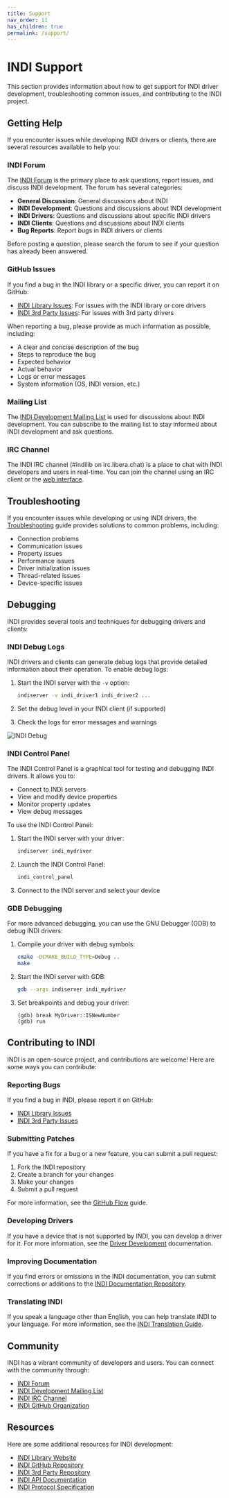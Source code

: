 ```yaml
---
title: Support
nav_order: 11
has_children: true
permalink: /support/
---
```


# INDI Support

This section provides information about how to get support for INDI driver development, troubleshooting common issues, and contributing to the INDI project.

## Getting Help

If you encounter issues while developing INDI drivers or clients, there are several resources available to help you:

### INDI Forum

The [INDI Forum](https://indilib.org/forum.html) is the primary place to ask questions, report issues, and discuss INDI development. The forum has several categories:

- **General Discussion**: General discussions about INDI
- **INDI Development**: Questions and discussions about INDI development
- **INDI Drivers**: Questions and discussions about specific INDI drivers
- **INDI Clients**: Questions and discussions about INDI clients
- **Bug Reports**: Report bugs in INDI drivers or clients

Before posting a question, please search the forum to see if your question has already been answered.

### GitHub Issues

If you find a bug in the INDI library or a specific driver, you can report it on GitHub:

- [INDI Library Issues](https://github.com/indilib/indi/issues): For issues with the INDI library or core drivers
- [INDI 3rd Party Issues](https://github.com/indilib/indi-3rdparty/issues): For issues with 3rd party drivers

When reporting a bug, please provide as much information as possible, including:

- A clear and concise description of the bug
- Steps to reproduce the bug
- Expected behavior
- Actual behavior
- Logs or error messages
- System information (OS, INDI version, etc.)

### Mailing List

The [INDI Development Mailing List](https://sourceforge.net/projects/indi/lists/indi-devel) is used for discussions about INDI development. You can subscribe to the mailing list to stay informed about INDI development and ask questions.

### IRC Channel

The INDI IRC channel (#indilib on irc.libera.chat) is a place to chat with INDI developers and users in real-time. You can join the channel using an IRC client or the [web interface](https://web.libera.chat/#indilib).

## Troubleshooting

If you encounter issues while developing or using INDI drivers, the [Troubleshooting](troubleshooting.md) guide provides solutions to common problems, including:

- Connection problems
- Communication issues
- Property issues
- Performance issues
- Driver initialization issues
- Thread-related issues
- Device-specific issues

## Debugging

INDI provides several tools and techniques for debugging drivers and clients:

### INDI Debug Logs

INDI drivers and clients can generate debug logs that provide detailed information about their operation. To enable debug logs:

1. Start the INDI server with the `-v` option:

   ```bash
   indiserver -v indi_driver1 indi_driver2 ...
   ```

2. Set the debug level in your INDI client (if supported)

3. Check the logs for error messages and warnings

![INDI Debug](../images/indi_debug.png)

### INDI Control Panel

The INDI Control Panel is a graphical tool for testing and debugging INDI drivers. It allows you to:

- Connect to INDI servers
- View and modify device properties
- Monitor property updates
- View debug messages

To use the INDI Control Panel:

1. Start the INDI server with your driver:

   ```bash
   indiserver indi_mydriver
   ```

2. Launch the INDI Control Panel:

   ```bash
   indi_control_panel
   ```

3. Connect to the INDI server and select your device

### GDB Debugging

For more advanced debugging, you can use the GNU Debugger (GDB) to debug INDI drivers:

1. Compile your driver with debug symbols:

   ```bash
   cmake -DCMAKE_BUILD_TYPE=Debug ..
   make
   ```

2. Start the INDI server with GDB:

   ```bash
   gdb --args indiserver indi_mydriver
   ```

3. Set breakpoints and debug your driver:
   ```
   (gdb) break MyDriver::ISNewNumber
   (gdb) run
   ```

## Contributing to INDI

INDI is an open-source project, and contributions are welcome! Here are some ways you can contribute:

### Reporting Bugs

If you find a bug in INDI, please report it on GitHub:

- [INDI Library Issues](https://github.com/indilib/indi/issues)
- [INDI 3rd Party Issues](https://github.com/indilib/indi-3rdparty/issues)

### Submitting Patches

If you have a fix for a bug or a new feature, you can submit a pull request:

1. Fork the INDI repository
2. Create a branch for your changes
3. Make your changes
4. Submit a pull request

For more information, see the [GitHub Flow](https://guides.github.com/introduction/flow/) guide.

### Developing Drivers

If you have a device that is not supported by INDI, you can develop a driver for it. For more information, see the [Driver Development](../drivers/) documentation.

### Improving Documentation

If you find errors or omissions in the INDI documentation, you can submit corrections or additions to the [INDI Documentation Repository](https://github.com/indilib/docs).

### Translating INDI

If you speak a language other than English, you can help translate INDI to your language. For more information, see the [INDI Translation Guide](https://www.indilib.org/develop/developer-manual/163-indi-translation-guide.html).

## Community

INDI has a vibrant community of developers and users. You can connect with the community through:

- [INDI Forum](https://indilib.org/forum.html)
- [INDI Development Mailing List](https://sourceforge.net/projects/indi/lists/indi-devel)
- [INDI IRC Channel](https://web.libera.chat/#indilib)
- [INDI GitHub Organization](https://github.com/indilib)

## Resources

Here are some additional resources for INDI development:

- [INDI Library Website](https://indilib.org/)
- [INDI GitHub Repository](https://github.com/indilib/indi)
- [INDI 3rd Party Repository](https://github.com/indilib/indi-3rdparty)
- [INDI API Documentation](https://www.indilib.org/api/index.html)
- [INDI Protocol Specification](https://www.indilib.org/develop/developer-manual/104-indi-protocol.html)
